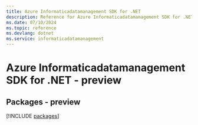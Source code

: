 ```yaml
---
title: Azure Informaticadatamanagement SDK for .NET
description: Reference for Azure Informaticadatamanagement SDK for .NET
ms.date: 07/10/2024
ms.topic: reference
ms.devlang: dotnet
ms.service: informaticadatamanagement
---
```

# Azure Informaticadatamanagement SDK for .NET - preview
## Packages - preview
[!INCLUDE [packages](informaticadatamanagement-index.md)]